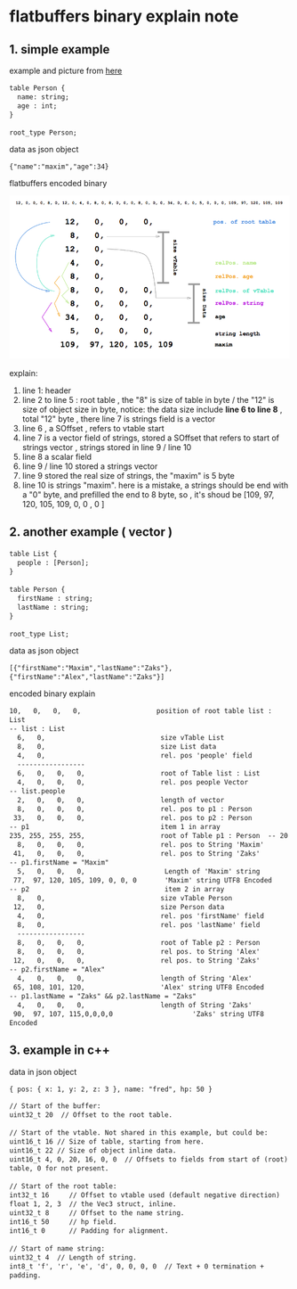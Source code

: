 # flatbuffers binary explain note


## 1. simple example
example and picture from [here](https://github.com/mzaks/FlatBuffersSwift/wiki/FlatBuffers-Explained)

```
table Person {
  name: string;
  age : int;
}

root_type Person;
```



data as json object 

```
{"name":"maxim","age":34}
```



flatbuffers encoded binary

![FBPerson01](./FBPerson01.png)

explain:

1. line 1:  header
2. line 2 to line 5 : root table ,  the "8" is  size of table in byte   / the "12" is size of object size in byte, notice: the data size include **line 6 to line 8** , total "12" byte , there line 7 is strings field is a vector 
3. line 6 , a SOffset , refers to vtable start 
4. line 7 is a vector field of strings, stored a SOffset that refers to start of  strings vector , strings stored in  line 9 / line 10   
5. line 8 a scalar field
6. line 9 / line 10 stored a strings vector
7. line 9 stored the real size of strings, the "maxim" is 5 byte
8. line 10 is strings "maxim". here is a mistake, a strings should be end with a "0" byte, and prefilled the end to 8 byte, so , it's shoud be [109, 97, 120, 105, 109, 0, 0 , 0 ]

## 2. another example ( vector )

```
table List {
  people : [Person];
}

table Person {
  firstName : string;
  lastName : string;
}

root_type List;
```

data as json object 

```
[{"firstName":"Maxim","lastName":"Zaks"},{"firstName":"Alex","lastName":"Zaks"}]
```



encoded binary explain 

```
10,   0,   0,   0,                   position of root table list : List
-- list : List
  6,   0,                             size vTable List  
  8,   0,                             size List data
  4,   0,                             rel. pos 'people' field
  -----------------
  6,   0,   0,   0,                   root of Table list : List
  4,   0,   0,   0,                   rel. pos people Vector
-- list.people
  2,   0,   0,   0,                   length of vector
  8,   0,   0,   0,                   rel. pos to p1 : Person
 33,   0,   0,   0,                   rel. pos to p2 : Person
-- p1                                 item 1 in array 
235, 255, 255, 255,                   root of Table p1 : Person  -- 20
  8,   0,   0,   0,                   rel. pos to String 'Maxim'
 41,   0,   0,   0,                   rel. pos to String 'Zaks'  
-- p1.firstName = "Maxim"
  5,   0,   0,   0,                    Length of 'Maxim' string
 77,  97, 120, 105, 109, 0, 0, 0       'Maxim' string UTF8 Encoded
-- p2                                  item 2 in array 
  8,   0,                             size vTable Person
 12,   0,                             size Person data
  4,   0,                             rel. pos 'firstName' field
  8,   0,                             rel. pos 'lastName' field
  -----------------
  8,   0,   0,   0,                   root of Table p2 : Person
  8,   0,   0,   0,                   rel pos. to String 'Alex'
 12,   0,   0,   0,                   rel pos. to String 'Zaks'
-- p2.firstName = "Alex"
  4,   0,   0,   0,                   length of String 'Alex'
 65, 108, 101, 120,                   'Alex' string UTF8 Encoded
-- p1.lastName = "Zaks" && p2.lastName = "Zaks"
  4,   0,   0,   0,                   length of String 'Zaks'
 90,  97, 107, 115,0,0,0,0                    'Zaks' string UTF8 Encoded
```



## 3. example in c++



data in json object 

```
{ pos: { x: 1, y: 2, z: 3 }, name: "fred", hp: 50 }
```



```
// Start of the buffer:
uint32_t 20  // Offset to the root table.

// Start of the vtable. Not shared in this example, but could be:
uint16_t 16 // Size of table, starting from here.
uint16_t 22 // Size of object inline data.
uint16_t 4, 0, 20, 16, 0, 0  // Offsets to fields from start of (root) table, 0 for not present.

// Start of the root table:
int32_t 16     // Offset to vtable used (default negative direction)
float 1, 2, 3  // the Vec3 struct, inline.
uint32_t 8     // Offset to the name string.
int16_t 50     // hp field.
int16_t 0      // Padding for alignment.

// Start of name string:
uint32_t 4  // Length of string.
int8_t 'f', 'r', 'e', 'd', 0, 0, 0, 0  // Text + 0 termination + padding.
```

